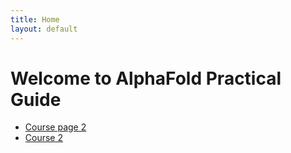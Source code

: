 ```yaml
---
title: Home
layout: default
---
```


# Welcome to AlphaFold Practical Guide

- [Course page 2](page2.html)
- [Course 2](2025/10/16/second-course.html)
